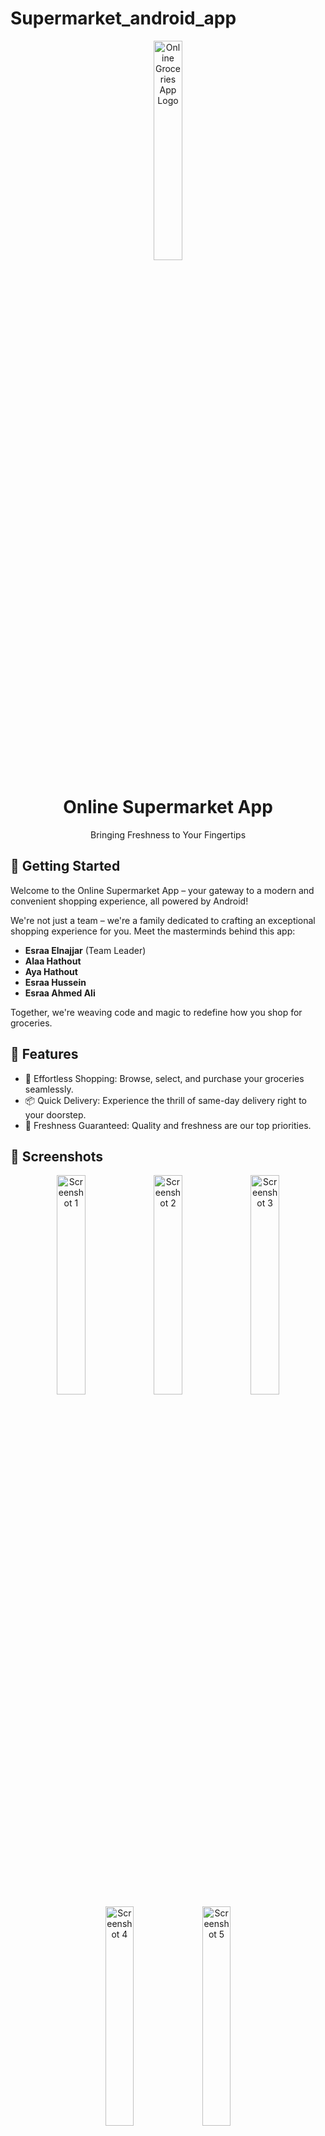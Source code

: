 # Supermarket_android_app
<p align="center">
  <img src="https://github.com/EsraaElnajjar/Supermarket_android_app/assets/114526210/6dc53b90-dd77-4b9d-9421-13601eb8fb50" alt="Online Groceries App Logo" width="30%">
</p>

<h1 align="center">Online Supermarket App</h1>

<p align="center">Bringing Freshness to Your Fingertips</p>


## 🚀 Getting Started

Welcome to the Online Supermarket App – your gateway to a modern and convenient shopping experience, all powered by Android!



We're not just a team – we're a family dedicated to crafting an exceptional shopping experience for you. Meet the masterminds behind this app:

- **Esraa Elnajjar** (Team Leader)
- **Alaa Hathout**
- **Aya Hathout**
- **Esraa Hussein**
- **Esraa Ahmed Ali**

Together, we're weaving code and magic to redefine how you shop for groceries.

## 🌟 Features

- 🛒 Effortless Shopping: Browse, select, and purchase your groceries seamlessly.
- 📦 Quick Delivery: Experience the thrill of same-day delivery right to your doorstep.
- 🥑 Freshness Guaranteed: Quality and freshness are our top priorities.

## 📸 Screenshots

<p align="center">
  <img src="" alt="Screenshot 1" width="30%">
  <img src="" alt="Screenshot 2" width="30%">
  <img src="" alt="Screenshot 3" width="30%">
  <img src="" alt="Screenshot 4" width="30%">
  <img src="" alt="Screenshot 5" width="30%">
</p>

## 📞 Contact Us

Have questions, feedback, or just want to say hi? Feel free to reach out to any of our team members:

- **Esraa Elnajjar**
  Email: [esraa.elnajjar@example.com](mailto:esraa.elnajjar@example.com)

We're excited to hear from you and are here to assist you every step of the way!

---

<p align="center">
  Crafted with ❤️ by the Online Supermarket Team
</p>
